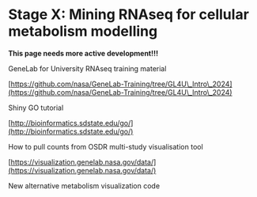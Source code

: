 # Stage X: Mining RNAseq for cellular metabolism modelling

**This page needs more active development!!!**



GeneLab for University RNAseq training material

[https://github.com/nasa/GeneLab-Training/tree/GL4U\_Intro\_2024](https://github.com/nasa/GeneLab-Training/tree/GL4U\_Intro\_2024)



Shiny GO tutorial&#x20;

[http://bioinformatics.sdstate.edu/go/](http://bioinformatics.sdstate.edu/go/)



How to pull counts from OSDR multi-study visualisation tool

[https://visualization.genelab.nasa.gov/data/](https://visualization.genelab.nasa.gov/data/)



New alternative metabolism visualization code



